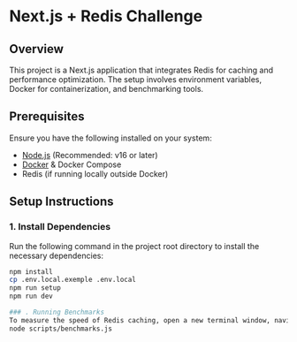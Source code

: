 # Next.js + Redis Challenge

## Overview
This project is a Next.js application that integrates Redis for caching and performance optimization. The setup involves environment variables, Docker for containerization, and benchmarking tools.

## Prerequisites
Ensure you have the following installed on your system:
- [Node.js](https://nodejs.org/) (Recommended: v16 or later)
- [Docker](https://www.docker.com/get-started) & Docker Compose
- Redis (if running locally outside Docker)

## Setup Instructions

### 1. Install Dependencies
Run the following command in the project root directory to install the necessary dependencies:
```sh
npm install
cp .env.local.exemple .env.local
npm run setup
npm run dev

### . Running Benchmarks
To measure the speed of Redis caching, open a new terminal window, navigate to the project folder, and execute:
node scripts/benchmarks.js
